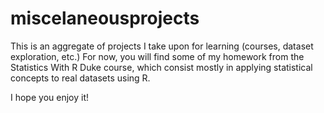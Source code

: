 # miscelaneousprojects
This is an aggregate of projects I take upon for learning (courses, dataset exploration, etc.)
For now, you will find some of my homework from the Statistics With R Duke course, which consist mostly in applying 
statistical concepts to real datasets using R. 

I hope you enjoy it!
